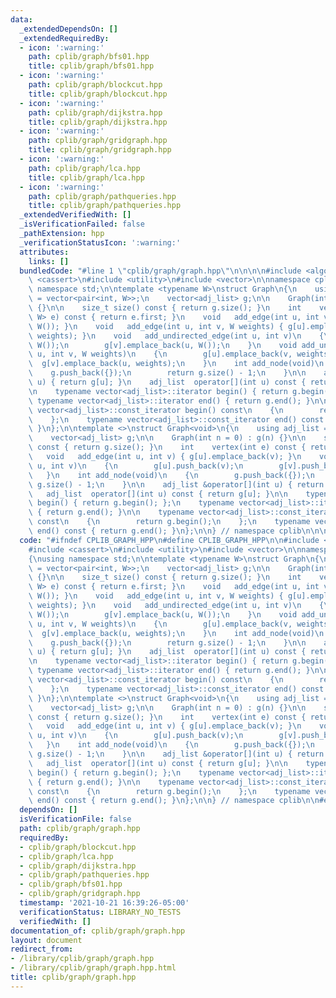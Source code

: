 ```yaml
---
data:
  _extendedDependsOn: []
  _extendedRequiredBy:
  - icon: ':warning:'
    path: cplib/graph/bfs01.hpp
    title: cplib/graph/bfs01.hpp
  - icon: ':warning:'
    path: cplib/graph/blockcut.hpp
    title: cplib/graph/blockcut.hpp
  - icon: ':warning:'
    path: cplib/graph/dijkstra.hpp
    title: cplib/graph/dijkstra.hpp
  - icon: ':warning:'
    path: cplib/graph/gridgraph.hpp
    title: cplib/graph/gridgraph.hpp
  - icon: ':warning:'
    path: cplib/graph/lca.hpp
    title: cplib/graph/lca.hpp
  - icon: ':warning:'
    path: cplib/graph/pathqueries.hpp
    title: cplib/graph/pathqueries.hpp
  _extendedVerifiedWith: []
  _isVerificationFailed: false
  _pathExtension: hpp
  _verificationStatusIcon: ':warning:'
  attributes:
    links: []
  bundledCode: "#line 1 \"cplib/graph/graph.hpp\"\n\n\n\n#include <algorithm>\n#include\
    \ <cassert>\n#include <utility>\n#include <vector>\n\nnamespace cplib\n{\nusing\
    \ namespace std;\n\ntemplate <typename W>\nstruct Graph\n{\n    using adj_list\
    \ = vector<pair<int, W>>;\n    vector<adj_list> g;\n\n    Graph(int n = 0) : g(n)\
    \ {}\n\n    size_t size() const { return g.size(); }\n    int    vertex(pair<int,\
    \ W> e) const { return e.first; }\n    void   add_edge(int u, int v) { g[u].emplace_back(v,\
    \ W()); }\n    void   add_edge(int u, int v, W weights) { g[u].emplace_back(v,\
    \ weights); }\n    void   add_undirected_edge(int u, int v)\n    {\n        g[u].emplace_back(v,\
    \ W());\n        g[v].emplace_back(u, W());\n    }\n    void add_undirected_edge(int\
    \ u, int v, W weights)\n    {\n        g[u].emplace_back(v, weights);\n      \
    \  g[v].emplace_back(u, weights);\n    }\n    int add_node(void)\n    {\n    \
    \    g.push_back({});\n        return g.size() - 1;\n    }\n\n    adj_list &operator[](int\
    \ u) { return g[u]; }\n    adj_list  operator[](int u) const { return g[u]; }\n\
    \n    typename vector<adj_list>::iterator begin() { return g.begin(); };\n   \
    \ typename vector<adj_list>::iterator end() { return g.end(); }\n\n    typename\
    \ vector<adj_list>::const_iterator begin() const\n    {\n        return g.begin();\n\
    \    };\n    typename vector<adj_list>::const_iterator end() const { return g.end();\
    \ }\n};\n\ntemplate <>\nstruct Graph<void>\n{\n    using adj_list = vector<int>;\n\
    \    vector<adj_list> g;\n\n    Graph(int n = 0) : g(n) {}\n\n    size_t size()\
    \ const { return g.size(); }\n    int    vertex(int e) const { return e; }\n \
    \   void   add_edge(int u, int v) { g[u].emplace_back(v); }\n    void   add_undirected_edge(int\
    \ u, int v)\n    {\n        g[u].push_back(v);\n        g[v].push_back(u);\n \
    \   }\n    int add_node(void)\n    {\n        g.push_back({});\n        return\
    \ g.size() - 1;\n    }\n\n    adj_list &operator[](int u) { return g[u]; }\n \
    \   adj_list  operator[](int u) const { return g[u]; }\n\n    typename vector<adj_list>::iterator\
    \ begin() { return g.begin(); };\n    typename vector<adj_list>::iterator end()\
    \ { return g.end(); }\n\n    typename vector<adj_list>::const_iterator begin()\
    \ const\n    {\n        return g.begin();\n    };\n    typename vector<adj_list>::const_iterator\
    \ end() const { return g.end(); }\n};\n\n} // namespace cplib\n\n\n"
  code: "#ifndef CPLIB_GRAPH_HPP\n#define CPLIB_GRAPH_HPP\n\n#include <algorithm>\n\
    #include <cassert>\n#include <utility>\n#include <vector>\n\nnamespace cplib\n\
    {\nusing namespace std;\n\ntemplate <typename W>\nstruct Graph\n{\n    using adj_list\
    \ = vector<pair<int, W>>;\n    vector<adj_list> g;\n\n    Graph(int n = 0) : g(n)\
    \ {}\n\n    size_t size() const { return g.size(); }\n    int    vertex(pair<int,\
    \ W> e) const { return e.first; }\n    void   add_edge(int u, int v) { g[u].emplace_back(v,\
    \ W()); }\n    void   add_edge(int u, int v, W weights) { g[u].emplace_back(v,\
    \ weights); }\n    void   add_undirected_edge(int u, int v)\n    {\n        g[u].emplace_back(v,\
    \ W());\n        g[v].emplace_back(u, W());\n    }\n    void add_undirected_edge(int\
    \ u, int v, W weights)\n    {\n        g[u].emplace_back(v, weights);\n      \
    \  g[v].emplace_back(u, weights);\n    }\n    int add_node(void)\n    {\n    \
    \    g.push_back({});\n        return g.size() - 1;\n    }\n\n    adj_list &operator[](int\
    \ u) { return g[u]; }\n    adj_list  operator[](int u) const { return g[u]; }\n\
    \n    typename vector<adj_list>::iterator begin() { return g.begin(); };\n   \
    \ typename vector<adj_list>::iterator end() { return g.end(); }\n\n    typename\
    \ vector<adj_list>::const_iterator begin() const\n    {\n        return g.begin();\n\
    \    };\n    typename vector<adj_list>::const_iterator end() const { return g.end();\
    \ }\n};\n\ntemplate <>\nstruct Graph<void>\n{\n    using adj_list = vector<int>;\n\
    \    vector<adj_list> g;\n\n    Graph(int n = 0) : g(n) {}\n\n    size_t size()\
    \ const { return g.size(); }\n    int    vertex(int e) const { return e; }\n \
    \   void   add_edge(int u, int v) { g[u].emplace_back(v); }\n    void   add_undirected_edge(int\
    \ u, int v)\n    {\n        g[u].push_back(v);\n        g[v].push_back(u);\n \
    \   }\n    int add_node(void)\n    {\n        g.push_back({});\n        return\
    \ g.size() - 1;\n    }\n\n    adj_list &operator[](int u) { return g[u]; }\n \
    \   adj_list  operator[](int u) const { return g[u]; }\n\n    typename vector<adj_list>::iterator\
    \ begin() { return g.begin(); };\n    typename vector<adj_list>::iterator end()\
    \ { return g.end(); }\n\n    typename vector<adj_list>::const_iterator begin()\
    \ const\n    {\n        return g.begin();\n    };\n    typename vector<adj_list>::const_iterator\
    \ end() const { return g.end(); }\n};\n\n} // namespace cplib\n\n#endif // CPLIB_GRAPH_HPP\n"
  dependsOn: []
  isVerificationFile: false
  path: cplib/graph/graph.hpp
  requiredBy:
  - cplib/graph/blockcut.hpp
  - cplib/graph/lca.hpp
  - cplib/graph/dijkstra.hpp
  - cplib/graph/pathqueries.hpp
  - cplib/graph/bfs01.hpp
  - cplib/graph/gridgraph.hpp
  timestamp: '2021-10-21 16:39:26-05:00'
  verificationStatus: LIBRARY_NO_TESTS
  verifiedWith: []
documentation_of: cplib/graph/graph.hpp
layout: document
redirect_from:
- /library/cplib/graph/graph.hpp
- /library/cplib/graph/graph.hpp.html
title: cplib/graph/graph.hpp
---
```

